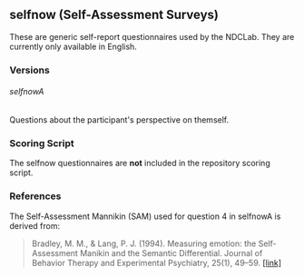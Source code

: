 ## selfnow (Self-Assessment Surveys)

These are generic self-report questionnaires used by the NDCLab. They are currently only available in English.


### Versions
###### selfnowA
Questions about the participant's perspective on themself.


### Scoring Script
The selfnow questionnaires are **not** included in the repository scoring script.


### References
The Self-Assessment Mannikin (SAM) used for question 4 in selfnowA is derived from:
> Bradley, M. M., & Lang, P. J. (1994). Measuring emotion: the Self-Assessment Manikin and the Semantic Differential. Journal of Behavior Therapy and Experimental Psychiatry, 25(1), 49–59. [[link]](https://pubmed.ncbi.nlm.nih.gov/7962581/)